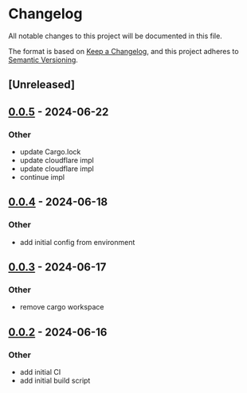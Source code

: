 # Changelog
All notable changes to this project will be documented in this file.

The format is based on [Keep a Changelog](https://keepachangelog.com/en/1.0.0/),
and this project adheres to [Semantic Versioning](https://semver.org/spec/v2.0.0.html).

## [Unreleased]

## [0.0.5](https://github.com/fossable/outpost/compare/v0.0.4...v0.0.5) - 2024-06-22

### Other
- update Cargo.lock
- update cloudflare impl
- update cloudflare impl
- continue impl

## [0.0.4](https://github.com/fossable/outpost/compare/v0.0.3...v0.0.4) - 2024-06-18

### Other
- add initial config from environment

## [0.0.3](https://github.com/fossable/outpost/compare/v0.0.2...v0.0.3) - 2024-06-17

### Other
- remove cargo workspace

## [0.0.2](https://github.com/fossable/outpost/compare/v0.0.1...v0.0.2) - 2024-06-16

### Other
- add initial CI
- add initial build script
